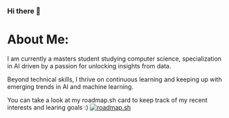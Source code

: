 ### Hi there 👋

<!--
**claudiafarkas/claudiafarkas** is a ✨ _special_ ✨ repository because its `README.md` (this file) appears on your GitHub profile.

Here are some ideas to get you started:

- 🔭 I’m currently working on ...
- 🌱 I’m currently learning ...
- 👯 I’m looking to collaborate on ...
- 🤔 I’m looking for help with ...
- 💬 Ask me about ...
- 📫 How to reach me: ...
- 😄 Pronouns: ...
- ⚡ Fun fact: ...
-->

# About Me:
I am currently a masters student studying computer science, specialization in AI driven by a passion for unlocking insights from data.

Beyond technical skills, I thrive on continuous learning and keeping up with emerging trends in AI and machine learning. 

You can take a look at my roadmap.sh card to keep track of my recent interests and learing goals :)
[![roadmap.sh](https://roadmap.sh/card/tall/673bc98f39f50dbedc4c63cf?variant=dark)](https://roadmap.sh)

<!-- Proudly created with GPRM ( https://gprm.itsvg.in ) -->

